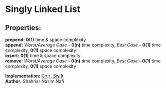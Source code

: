 # Singly Linked List

## Properties:
__prepend:__ __0(1)__ time & space complexity </br>
__append:__ _Worst/Average Case_ - __0(n)__ time complexity, _Best Case_ - __0(1)__ time complexity, __0(1)__ space complexity </br>
__insert:__ __0(1)__ time & space complexity </br>
__remove:__ _Worst/Average Case_ - __0(n)__ time complexity, _Best Case_ - __0(1)__ time complexity, __0(1)__ space complexity </br>

__Implementation:__ [C++](../SinglyLinkedList/CPP/SinglyLinkedList.cpp), [Swift](../SinglyLinkedList/Swift/SinglyLinkedList.swift) <br>
__Author:__ Shahriar Nasim Nafi
